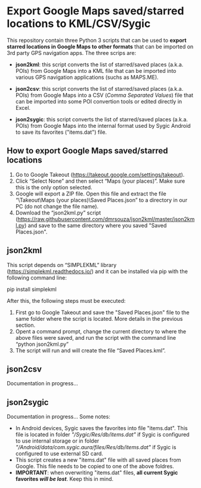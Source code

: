# Export Google Maps saved/starred locations to KML/CSV/Sygic

This repository contain three Python 3 scripts that can be used to **export starred locations in Google Maps to other formats** that can be imported on 3rd party GPS navigation apps. The three scrips are:

* **json2kml**: this script converts the list of starred/saved places (a.k.a. POIs) from Google Maps into a KML file that can be imported into various GPS navigation applications (suchs as MAPS.ME).

* **json2csv**: this script converts the list of starred/saved places (a.k.a. POIs) from Google Maps into a CSV (*Comma Separated Values*) file that can be imported into some POI convertion tools or edited directly in Excel.

* **json2sygic**: this script converts the list of starred/saved places (a.k.a. POIs) from Google Maps into the internal format used by Sygic Android to save its favorites ("items.dat") file.


## How to export Google Maps saved/starred locations

1.	Go to Google Takeout (https://takeout.google.com/settings/takeout). 
2.	Click “Select None” and then select “Maps (your places)”. Make sure this is the only option selected.
3.	Google will export a ZIP file. Open this file and extract the file “\Takeout\Maps (your places)\Saved Places.json” to a directory in our PC (do not change the file name).
4.	Download the “json2kml.py” script (https://raw.githubusercontent.com/dmrsouza/json2kml/master/json2kml.py) and save to the same directory where you saved "Saved Places.json".

## json2kml

This script depends on “SIMPLEKML” library (https://simplekml.readthedocs.io/) and it can be installed via pip with the following command line:

pip install simplekml

After this, the following steps must be executed:

1. First go to Google Takeout and save the "Saved Places.json" file to the same folder where the script is located. More details in the previous section.
5.	Opent a command prompt, change the current directory to where the above files were saved, and run the script with the command line “python json2kml.py”
6.	The script will run and will create the file “Saved Places.kml”.

## json2csv

Documentation in progress...

## json2sygic

Documentation in progress... Some notes:

* In Android devices, Sygic saves the favorites into file "items.dat". This file is located in folder _"/Sygic/Res/db/items.dat"_ if Sygic is configured to use internal storage or in folder _"/Android/data/com.sygic.aura/files/Res/db/items.dat"_ if Sygic is configured to use external SD card.
* This script creates a new "items.dat" file with all saved places from Google. This file needs to be copied to one of the above foldres.
* **IMPORTANT**: when overwriting "items.dat" files, **all current Sygic favorites _will be lost_**. Keep this in mind.


